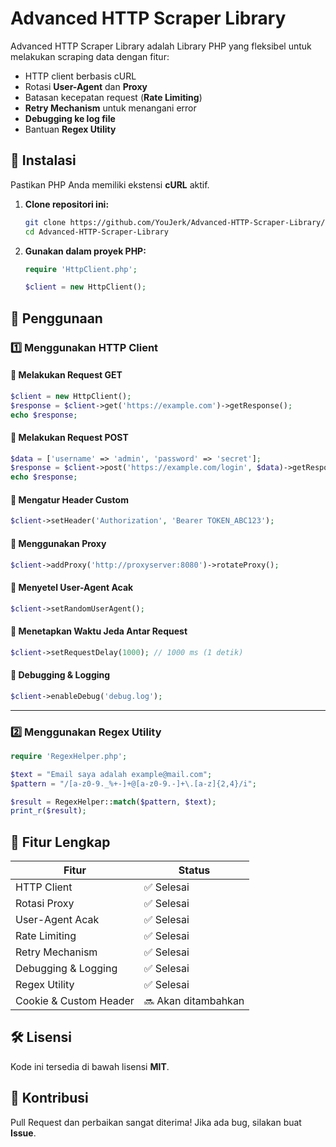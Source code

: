 # Advanced HTTP Scraper Library  
Advanced HTTP Scraper Library adalah Library PHP yang fleksibel untuk melakukan scraping data dengan fitur:  
- HTTP client berbasis cURL  
- Rotasi **User-Agent** dan **Proxy**  
- Batasan kecepatan request (**Rate Limiting**)  
- **Retry Mechanism** untuk menangani error  
- **Debugging ke log file**  
- Bantuan **Regex Utility**  

## 🚀 Instalasi  
Pastikan PHP Anda memiliki ekstensi **cURL** aktif.  

1. **Clone repositori ini:**  
   ```sh
   git clone https://github.com/YouJerk/Advanced-HTTP-Scraper-Library/
   cd Advanced-HTTP-Scraper-Library
   ```

2. **Gunakan dalam proyek PHP:**  
   ```php
   require 'HttpClient.php';

   $client = new HttpClient();
   ```

## 🔧 Penggunaan  

### 1️⃣ **Menggunakan HTTP Client**  

#### 🔹 Melakukan Request GET  
```php
$client = new HttpClient();
$response = $client->get('https://example.com')->getResponse();
echo $response;
```

#### 🔹 Melakukan Request POST  
```php
$data = ['username' => 'admin', 'password' => 'secret'];
$response = $client->post('https://example.com/login', $data)->getResponse();
echo $response;
```

#### 🔹 Mengatur Header Custom  
```php
$client->setHeader('Authorization', 'Bearer TOKEN_ABC123');
```

#### 🔹 Menggunakan Proxy  
```php
$client->addProxy('http://proxyserver:8080')->rotateProxy();
```

#### 🔹 Menyetel User-Agent Acak  
```php
$client->setRandomUserAgent();
```

#### 🔹 Menetapkan Waktu Jeda Antar Request  
```php
$client->setRequestDelay(1000); // 1000 ms (1 detik)
```

#### 🔹 Debugging & Logging  
```php
$client->enableDebug('debug.log');
```

---

### 2️⃣ **Menggunakan Regex Utility**  
```php
require 'RegexHelper.php';

$text = "Email saya adalah example@mail.com";
$pattern = "/[a-z0-9._%+-]+@[a-z0-9.-]+\.[a-z]{2,4}/i";

$result = RegexHelper::match($pattern, $text);
print_r($result);
```

## 📜 Fitur Lengkap  
| Fitur                   | Status  |
|-------------------------|---------|
| HTTP Client             | ✅ Selesai |
| Rotasi Proxy            | ✅ Selesai |
| User-Agent Acak         | ✅ Selesai |
| Rate Limiting           | ✅ Selesai |
| Retry Mechanism         | ✅ Selesai |
| Debugging & Logging     | ✅ Selesai |
| Regex Utility           | ✅ Selesai |
| Cookie & Custom Header  | 🔜 Akan ditambahkan |

## 🛠️ Lisensi  
Kode ini tersedia di bawah lisensi **MIT**.  

## 🤝 Kontribusi  
Pull Request dan perbaikan sangat diterima! Jika ada bug, silakan buat **Issue**.  
